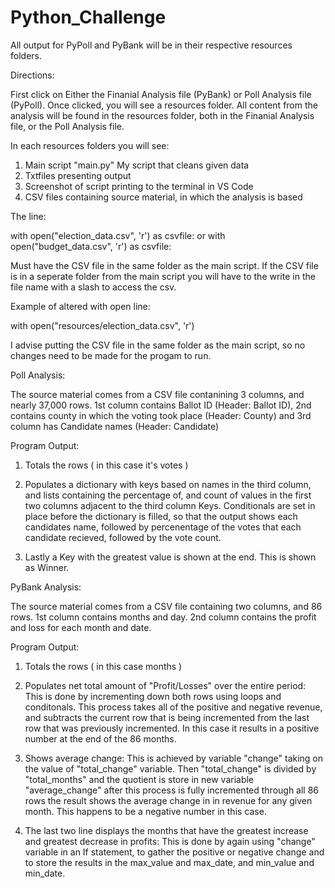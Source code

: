 # Python_Challenge

All output for PyPoll and PyBank will be in their respective resources folders. 

Directions:

First click on Either the Finanial Analysis file (PyBank) or Poll Analysis file (PyPoll). Once clicked, you will see a resources folder. 
All content from the analysis will be found in the resources folder, both in the Finanial Analysis file, or the Poll Analysis file.

In each resources folders you will see:

1. Main script "main.py" My script that cleans given data
2. Txtfiles presenting output
3. Screenshot of script printing to the terminal in VS Code
4. CSV files containing source material, in which the analysis is based

The line: 

with open("election_data.csv", 'r') as csvfile: or with open("budget_data.csv", 'r') as csvfile:

Must have the CSV file in the same folder as the main script.
If the CSV file is in a seperate folder from the main script you will have to the write in the file name with a slash to access the csv.

Example of altered with open line:

with open("resources/election_data.csv", 'r')

I advise putting the CSV file in the same folder as the main script, so no changes need to be made for the progam to run.



Poll Analysis:

The source material comes from a CSV file contanining 3 columns, and nearly 37,000 rows. 1st column contains Ballot ID (Header: Ballot ID),
2nd contains county in which the voting took place (Header: County) and 3rd column has Candidate names (Header: Candidate)

Program Output:

1. Totals the rows ( in this case it's votes )

2. Populates a dictionary with keys based on names in the third column, and lists containing the percentage of, and count of values in the first two columns
   adjacent to the third column Keys. Conditionals are set in place before the dictionary is filled, so that the output shows each candidates name, followed
   by percenentage of the votes that each candidate recieved, followed by the vote count.

3. Lastly a Key with the greatest value is shown at the end. This is shown as Winner. 
  
  


PyBank Analysis:

The source material comes from a CSV file containing two columns, and 86 rows. 1st column contains months and day.
2nd column contains the profit and loss for each month and date.

Program Output:

1. Totals the rows ( in this case months )

2. Populates net total amount of "Profit/Losses" over the entire period: This is done by incrementing down both rows using loops and conditonals.
   This process takes all of the positive and negative revenue, and subtracts the current row that is being incremented from the last row that was previously 
   incremented. In this case it results in a positive number at the end of the 86 months. 

3. Shows average change: This is achieved by variable "change" taking on the value of "total_change" variable. Then "total_change" is divided by "total_months"
   and the quotient is store in new variable "average_change" after this process is fully incremented through all 86 rows the result shows the average change in 
   in revenue for any given month. This happens to be a negative number in this case.

4. The last two line displays the months that have the greatest increase and greatest decrease in profits: This is done by again using "change" variable 
   in an If statement, to gather the positive or negative change and to store the results in the max_value and max_date, and min_value and min_date. 






   










